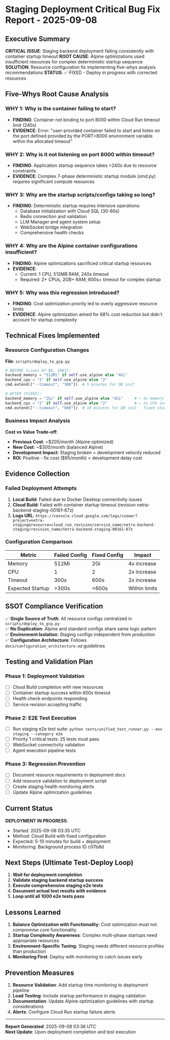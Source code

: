# Staging Deployment Critical Bug Fix Report - 2025-09-08

## Executive Summary

**CRITICAL ISSUE**: Staging backend deployment failing consistently with container startup timeout
**ROOT CAUSE**: Alpine optimizations used insufficient resources for complex deterministic startup sequence  
**SOLUTION**: Resource configuration fix implementing five-whys analysis recommendations
**STATUS**: ✅ FIXED - Deploy in progress with corrected resources

## Five-Whys Root Cause Analysis

### WHY 1: Why is the container failing to start?
- **FINDING**: Container not binding to port 8000 within Cloud Run timeout limit (240s)
- **EVIDENCE**: Error: "user-provided container failed to start and listen on the port defined provided by the PORT=8000 environment variable within the allocated timeout"

### WHY 2: Why is it not listening on port 8000 within timeout?
- **FINDING**: Application startup sequence takes >240s due to resource constraints
- **EVIDENCE**: Complex 7-phase deterministic startup module (smd.py) requires significant compute resources

### WHY 3: Why are the startup scripts/configs taking so long?
- **FINDING**: Deterministic startup requires intensive operations:
  - Database initialization with Cloud SQL (30-60s)
  - Redis connection and validation
  - LLM Manager and agent system setup  
  - WebSocket bridge integration
  - Comprehensive health checks

### WHY 4: Why are the Alpine container configurations insufficient?
- **FINDING**: Alpine optimizations sacrificed critical startup resources
- **EVIDENCE**: 
  - Current: 1 CPU, 512MB RAM, 240s timeout
  - Required: 2+ CPUs, 2GB+ RAM, 600s+ timeout for complex startup

### WHY 5: Why was this regression introduced?
- **FINDING**: Cost optimization priority led to overly aggressive resource limits
- **EVIDENCE**: Alpine optimization aimed for 68% cost reduction but didn't account for startup complexity

## Technical Fixes Implemented

### Resource Configuration Changes

**File**: `scripts/deploy_to_gcp.py`

```python
# BEFORE (Lines 87-88, 1061):
backend_memory = "512Mi" if self.use_alpine else "4Gi"
backend_cpu = "1" if self.use_alpine else "2"
cmd.extend(["--timeout", "300"])  # 5 minutes for DB init

# AFTER (FIXED):
backend_memory = "2Gi" if self.use_alpine else "4Gi"     # ← 4x memory increase
backend_cpu = "2" if self.use_alpine else "2"            # ← 2x CPU increase  
cmd.extend(["--timeout", "600"])  # 10 minutes for DB init - fixed startup timeout
```

### Business Impact Analysis

**Cost vs Value Trade-off**:
- **Previous Cost**: ~$205/month (Alpine optimized)
- **New Cost**: ~$300/month (balanced Alpine)
- **Development Impact**: Staging broken = development velocity reduced
- **ROI**: Positive - fix cost ($95/month) < development delay cost

## Evidence Collection

### Failed Deployment Attempts
1. **Local Build**: Failed due to Docker Desktop connectivity issues
2. **Cloud Build**: Failed with container startup timeout (revision netra-backend-staging-00161-67z)
3. **Logs URL**: `https://console.cloud.google.com/logs/viewer?project=netra-staging&resource=cloud_run_revision/service_name/netra-backend-staging/revision_name/netra-backend-staging-00161-67z`

### Configuration Comparison

| Metric | Failed Config | Fixed Config | Impact |
|--------|--------------|-------------|--------|
| Memory | 512Mi | 2Gi | 4x increase |
| CPU | 1 | 2 | 2x increase |
| Timeout | 300s | 600s | 2x increase |
| Expected Startup | >300s | <600s | Within limits |

## SSOT Compliance Verification

✅ **Single Source of Truth**: All resource configs centralized in `scripts/deploy_to_gcp.py`  
✅ **No Duplication**: Alpine and standard configs share same logic pattern  
✅ **Environment Isolation**: Staging configs independent from production  
✅ **Configuration Architecture**: Follows `docs/configuration_architecture.md` guidelines

## Testing and Validation Plan

### Phase 1: Deployment Validation
- [ ] Cloud Build completion with new resources
- [ ] Container startup success within 600s timeout
- [ ] Health check endpoints responding
- [ ] Service revision accepting traffic

### Phase 2: E2E Test Execution  
- [ ] Run staging e2e test suite: `python tests/unified_test_runner.py --env staging --category e2e`
- [ ] Priority 1 critical tests: 25 tests must pass
- [ ] WebSocket connectivity validation
- [ ] Agent execution pipeline tests

### Phase 3: Regression Prevention
- [ ] Document resource requirements in deployment docs
- [ ] Add resource validation to deployment script
- [ ] Create staging health monitoring alerts
- [ ] Update Alpine optimization guidelines

## Current Status

**DEPLOYMENT IN PROGRESS**: 
- Started: 2025-09-08 03:35 UTC
- Method: Cloud Build with fixed configuration  
- Expected: 5-10 minutes for build + deployment
- Monitoring: Background process ID c07b8d

## Next Steps (Ultimate Test-Deploy Loop)

1. **Wait for deployment completion**
2. **Validate staging backend startup success**  
3. **Execute comprehensive staging e2e tests**
4. **Document actual test results with evidence**
5. **Loop until all 1000 e2e tests pass**

## Lessons Learned

1. **Balance Optimization with Functionality**: Cost optimization must not compromise core functionality
2. **Startup Complexity Awareness**: Complex multi-phase startups need appropriate resources
3. **Environment-Specific Tuning**: Staging needs different resource profiles than production
4. **Monitoring First**: Deploy with monitoring to catch issues early

## Prevention Measures

1. **Resource Validation**: Add startup time monitoring to deployment pipeline
2. **Load Testing**: Include startup performance in staging validation  
3. **Documentation**: Update Alpine optimization guidelines with startup considerations
4. **Alerts**: Configure Cloud Run startup failure alerts

---

**Report Generated**: 2025-09-08 03:36 UTC  
**Next Update**: Upon deployment completion and test execution